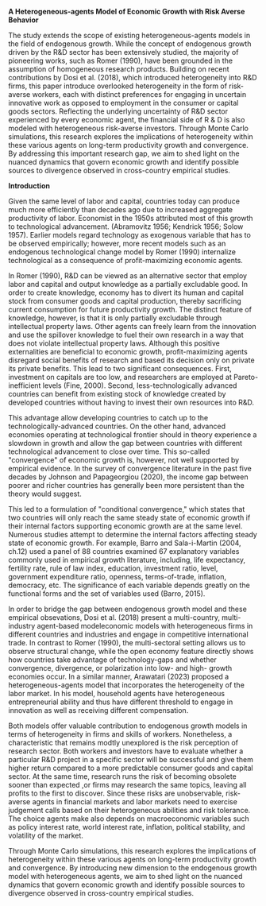 **A Heterogeneous-agents Model of Economic Growth with Risk Averse Behavior**

The study extends the scope of existing heterogeneous-agents models in the field of endogenous growth. While the concept of endogenous growth driven by the R&D sector has been extensively studied, the majority of pioneering works, such as Romer (1990), have been grounded in the assumption of homogeneous research products. Building on recent contributions by Dosi et al. (2018), which introduced heterogeneity into R&D firms, this paper introduce overlooked heterogeneity in the form of risk-averse workers, each with distinct preferences for engaging in uncertain innovative work as opposed to employment in the consumer or capital goods sectors. Reflecting the underlying uncertainty of R&D sector experienced by every economic agent, the financial side of R & D is also modeled with heterogeneous risk-averse investors. Through Monte Carlo simulations, this research explores the implications of heterogeneity within these various agents on long-term productivity growth and convergence. By addressing this important research gap, we aim to shed light on the nuanced dynamics that govern economic growth and identify possible sources to divergence observed in cross-country empirical studies.

**Introduction**

Given the same level of labor and capital, countries today can produce much more efficiently than decades ago due to increased aggregate productivity of labor. Economist in the 1950s attributed most of this growth to technological advancement. (Abramovitz 1956; Kendrick 1956; Solow 1957). Earlier models regard technology as exogenous variable that has to be observed empirically; however, more recent models such as an endogenous technological change model by Romer (1990) internalize technological as a consequence of profit-maximizing economic agents.

In Romer (1990), R&D can be viewed as an alternative sector that employ labor and capital and output knowledge as a partially excludable good. In order to create knowledge, economy has to divert its human and capital stock from consumer goods and capital production, thereby sacrificing current consumption for future productivity growth. The distinct feature of knowledge, however, is that it is only partially excludable through intellectual property laws. Other agents can freely learn from the innovation and use the spillover knowledge to fuel their own research in a way that does not violate intellectual property laws. Although this positive externalities are beneficial to economic growth, profit-maximizing agents disregard social benefits of research and based its decision only on private its private benefits. This lead to two significant consequences. First, investment on capitals are too low, and researchers are employed at Pareto-inefficient levels (Fine, 2000). Second, less-technologically advanced countries can benefit from existing stock of knowledge created by developed countries without having to invest their own resources into R&D.

This advantage allow developing countries to catch up to the technologically-advanced countries. On the other hand, advanced economies operating at technological frontier should in theory experience a slowdown in growth and allow the gap between countries with different technological advancement to close over time. This so-called "convergence" of economic growth is, however, not well supported by empirical evidence. In the survey of convergence literature in the past five decades by Johnson and Papageorgiou (2020), the income gap between poorer and richer countries has generally been more persistent than the theory would suggest.

This led to a formulation of "conditional convergence," which states that two countries will only reach the same steady state of economic growth if their internal factors supporting economic growth are at the same level. Numerous studies attempt to determine the internal factors affecting steady state of economic growth. For example, Barro and Sala-i-Martin (2004, ch.12) used a panel of 88 countries examined 67 explanatory variables commonly used in empirical growth literature, including, life expectancy, fertility rate, rule of law index, education, investment ratio, level, government expenditure ratio, openness, terms-of-trade, inflation, democracy, etc. The significance of each variable depends greatly on the functional forms and the set of variables used (Barro, 2015). 

In order to bridge the gap between endogenous growth model and these empirical obsevations, Dosi et al. (2018) present a multi-country, multi-industry agent-based modeleconomic models with heterogeneous firms in different countries and industries and engage in competitive international trade. In contrast to Romer (1990), the multi-sectoral setting allows us to observe structural change, while the open economy feature directly shows how countries take advantage of technology-gaps and whether convergence, divergence, or polarization into low- and high- growth economies occur. In a similar manner, Arawatari (2023) proposed a heterogeneous-agents model that incorporates the heterogeneity of the labor market. In his model, household agents have heterogeneous entrepreneurial ability and thus have different threshold to engage in innovation as well as receiving different compensation.

Both models offer valuable contribution to endogenous growth models in terms of heterogeneity in firms and skills of workers. Nonetheless, a characteristic that remains modtly unexplored is the risk perception of research sector. Both workers and investors have to evaluate whether a particular R&D project in a specific sector will be successful and give them higher return compared to a more predictable consumer goods and capital sector. At the same time, research runs the risk of becoming obsolete sooner than expected ,or firms may research the same topics, leaving all profits to the first to discover. Since these risks are unobservable, risk-averse agents in financial markets and labor markets need to exercise judgement calls based on their heterogeneous abilities and risk tolerance. The choice agents make also depends on macroeconomic variables such as policy interest rate, world interest rate, inflation, political stability, and volatility of the market.

Through Monte Carlo simulations, this research explores the implications of heterogeneity within these various agents on long-term productivity growth and convergence. By introducing new dimension to the endogenous growth model with heterogeneous agents, we aim to shed light on the nuanced dynamics that govern economic growth and identify possible sources to divergence observed in cross-country empirical studies.


